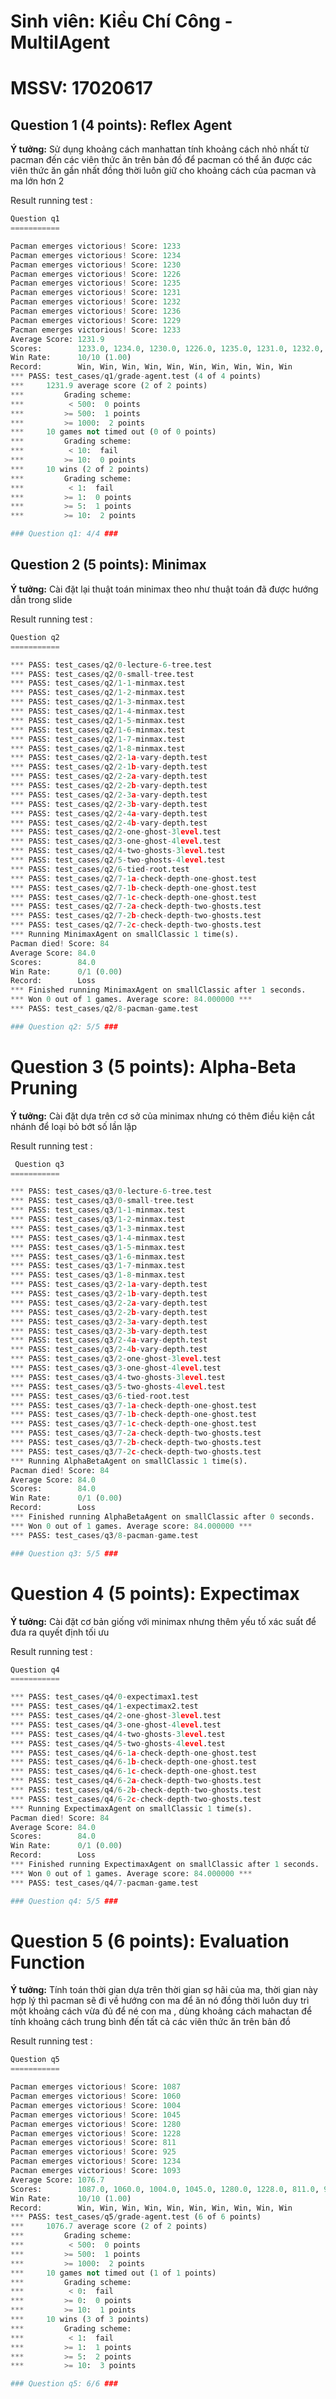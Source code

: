 # Sinh viên: Kiều Chí Công - MultilAgent 
# MSSV: 17020617

## Question 1 (4 points): Reflex Agent
**Ý tưởng:** Sử dụng khoảng cách manhattan tính khoảng cách nhỏ nhất từ pacman đến các viên thức ăn trên bản đồ để pacman có thể ăn được các viên thức ăn gần nhất đồng thời luôn giữ cho khoảng cách của pacman và ma lớn hơn 2


Result running test :

```python
Question q1
===========

Pacman emerges victorious! Score: 1233
Pacman emerges victorious! Score: 1234
Pacman emerges victorious! Score: 1230
Pacman emerges victorious! Score: 1226
Pacman emerges victorious! Score: 1235
Pacman emerges victorious! Score: 1231
Pacman emerges victorious! Score: 1232
Pacman emerges victorious! Score: 1236
Pacman emerges victorious! Score: 1229
Pacman emerges victorious! Score: 1233
Average Score: 1231.9
Scores:        1233.0, 1234.0, 1230.0, 1226.0, 1235.0, 1231.0, 1232.0, 1236.0, 1229.0, 1233.0
Win Rate:      10/10 (1.00)
Record:        Win, Win, Win, Win, Win, Win, Win, Win, Win, Win
*** PASS: test_cases/q1/grade-agent.test (4 of 4 points)
***     1231.9 average score (2 of 2 points)
***         Grading scheme:
***          < 500:  0 points
***         >= 500:  1 points
***         >= 1000:  2 points
***     10 games not timed out (0 of 0 points)
***         Grading scheme:
***          < 10:  fail
***         >= 10:  0 points
***     10 wins (2 of 2 points)
***         Grading scheme:
***          < 1:  fail
***         >= 1:  0 points
***         >= 5:  1 points
***         >= 10:  2 points

### Question q1: 4/4 ###
```
## Question 2 (5 points): Minimax

**Ý tưởng:** Cài đặt lại thuật toán minimax theo như thuật toán đã được hướng dẫn trong slide 

Result running test :
```python
Question q2
===========

*** PASS: test_cases/q2/0-lecture-6-tree.test
*** PASS: test_cases/q2/0-small-tree.test
*** PASS: test_cases/q2/1-1-minmax.test
*** PASS: test_cases/q2/1-2-minmax.test
*** PASS: test_cases/q2/1-3-minmax.test
*** PASS: test_cases/q2/1-4-minmax.test
*** PASS: test_cases/q2/1-5-minmax.test
*** PASS: test_cases/q2/1-6-minmax.test
*** PASS: test_cases/q2/1-7-minmax.test
*** PASS: test_cases/q2/1-8-minmax.test
*** PASS: test_cases/q2/2-1a-vary-depth.test
*** PASS: test_cases/q2/2-1b-vary-depth.test
*** PASS: test_cases/q2/2-2a-vary-depth.test
*** PASS: test_cases/q2/2-2b-vary-depth.test
*** PASS: test_cases/q2/2-3a-vary-depth.test
*** PASS: test_cases/q2/2-3b-vary-depth.test
*** PASS: test_cases/q2/2-4a-vary-depth.test
*** PASS: test_cases/q2/2-4b-vary-depth.test
*** PASS: test_cases/q2/2-one-ghost-3level.test
*** PASS: test_cases/q2/3-one-ghost-4level.test
*** PASS: test_cases/q2/4-two-ghosts-3level.test
*** PASS: test_cases/q2/5-two-ghosts-4level.test
*** PASS: test_cases/q2/6-tied-root.test
*** PASS: test_cases/q2/7-1a-check-depth-one-ghost.test
*** PASS: test_cases/q2/7-1b-check-depth-one-ghost.test
*** PASS: test_cases/q2/7-1c-check-depth-one-ghost.test
*** PASS: test_cases/q2/7-2a-check-depth-two-ghosts.test
*** PASS: test_cases/q2/7-2b-check-depth-two-ghosts.test
*** PASS: test_cases/q2/7-2c-check-depth-two-ghosts.test
*** Running MinimaxAgent on smallClassic 1 time(s).
Pacman died! Score: 84
Average Score: 84.0
Scores:        84.0
Win Rate:      0/1 (0.00)
Record:        Loss
*** Finished running MinimaxAgent on smallClassic after 1 seconds.
*** Won 0 out of 1 games. Average score: 84.000000 ***
*** PASS: test_cases/q2/8-pacman-game.test

### Question q2: 5/5 ###
```

# Question 3 (5 points): Alpha-Beta Pruning
**Ý tưởng:** Cài đặt dựa trên cơ sở của minimax nhưng có thêm điều kiện cắt nhánh để loại bỏ bớt số lần lặp

Result running test :
```python
 Question q3
===========

*** PASS: test_cases/q3/0-lecture-6-tree.test
*** PASS: test_cases/q3/0-small-tree.test
*** PASS: test_cases/q3/1-1-minmax.test
*** PASS: test_cases/q3/1-2-minmax.test
*** PASS: test_cases/q3/1-3-minmax.test
*** PASS: test_cases/q3/1-4-minmax.test
*** PASS: test_cases/q3/1-5-minmax.test
*** PASS: test_cases/q3/1-6-minmax.test
*** PASS: test_cases/q3/1-7-minmax.test
*** PASS: test_cases/q3/1-8-minmax.test
*** PASS: test_cases/q3/2-1a-vary-depth.test
*** PASS: test_cases/q3/2-1b-vary-depth.test
*** PASS: test_cases/q3/2-2a-vary-depth.test
*** PASS: test_cases/q3/2-2b-vary-depth.test
*** PASS: test_cases/q3/2-3a-vary-depth.test
*** PASS: test_cases/q3/2-3b-vary-depth.test
*** PASS: test_cases/q3/2-4a-vary-depth.test
*** PASS: test_cases/q3/2-4b-vary-depth.test
*** PASS: test_cases/q3/2-one-ghost-3level.test
*** PASS: test_cases/q3/3-one-ghost-4level.test
*** PASS: test_cases/q3/4-two-ghosts-3level.test
*** PASS: test_cases/q3/5-two-ghosts-4level.test
*** PASS: test_cases/q3/6-tied-root.test
*** PASS: test_cases/q3/7-1a-check-depth-one-ghost.test
*** PASS: test_cases/q3/7-1b-check-depth-one-ghost.test
*** PASS: test_cases/q3/7-1c-check-depth-one-ghost.test
*** PASS: test_cases/q3/7-2a-check-depth-two-ghosts.test
*** PASS: test_cases/q3/7-2b-check-depth-two-ghosts.test
*** PASS: test_cases/q3/7-2c-check-depth-two-ghosts.test
*** Running AlphaBetaAgent on smallClassic 1 time(s).
Pacman died! Score: 84
Average Score: 84.0
Scores:        84.0
Win Rate:      0/1 (0.00)
Record:        Loss
*** Finished running AlphaBetaAgent on smallClassic after 0 seconds.
*** Won 0 out of 1 games. Average score: 84.000000 ***
*** PASS: test_cases/q3/8-pacman-game.test

### Question q3: 5/5 ###
```

# Question 4 (5 points): Expectimax
**Ý tưởng:** Cài đặt cơ bản giống với minimax nhưng thêm yếu tố xác suất để đưa ra quyết định tối ưu

Result running test :
```python 
Question q4
===========

*** PASS: test_cases/q4/0-expectimax1.test
*** PASS: test_cases/q4/1-expectimax2.test
*** PASS: test_cases/q4/2-one-ghost-3level.test
*** PASS: test_cases/q4/3-one-ghost-4level.test
*** PASS: test_cases/q4/4-two-ghosts-3level.test
*** PASS: test_cases/q4/5-two-ghosts-4level.test
*** PASS: test_cases/q4/6-1a-check-depth-one-ghost.test
*** PASS: test_cases/q4/6-1b-check-depth-one-ghost.test
*** PASS: test_cases/q4/6-1c-check-depth-one-ghost.test
*** PASS: test_cases/q4/6-2a-check-depth-two-ghosts.test
*** PASS: test_cases/q4/6-2b-check-depth-two-ghosts.test
*** PASS: test_cases/q4/6-2c-check-depth-two-ghosts.test
*** Running ExpectimaxAgent on smallClassic 1 time(s).
Pacman died! Score: 84
Average Score: 84.0
Scores:        84.0
Win Rate:      0/1 (0.00)
Record:        Loss
*** Finished running ExpectimaxAgent on smallClassic after 1 seconds.
*** Won 0 out of 1 games. Average score: 84.000000 ***
*** PASS: test_cases/q4/7-pacman-game.test

### Question q4: 5/5 ###
```
# Question 5 (6 points): Evaluation Function

**Ý tưởng:** Tính toán thời gian dựa trên thời gian sợ hãi của ma, thời gian này hợp lý thì pacman sẽ đi về hướng con ma để ăn nó
đồng thời luôn duy trì một khoảng cách vừa đủ để né con ma , dùng khoảng cách mahactan để tính khoảng cách trung bình đến tất cả các viên thức ăn trên bản đồ 

Result running test :
```python
Question q5
===========

Pacman emerges victorious! Score: 1087
Pacman emerges victorious! Score: 1060
Pacman emerges victorious! Score: 1004
Pacman emerges victorious! Score: 1045
Pacman emerges victorious! Score: 1280
Pacman emerges victorious! Score: 1228
Pacman emerges victorious! Score: 811
Pacman emerges victorious! Score: 925
Pacman emerges victorious! Score: 1234
Pacman emerges victorious! Score: 1093
Average Score: 1076.7
Scores:        1087.0, 1060.0, 1004.0, 1045.0, 1280.0, 1228.0, 811.0, 925.0, 1234.0, 1093.0
Win Rate:      10/10 (1.00)
Record:        Win, Win, Win, Win, Win, Win, Win, Win, Win, Win
*** PASS: test_cases/q5/grade-agent.test (6 of 6 points)
***     1076.7 average score (2 of 2 points)
***         Grading scheme:
***          < 500:  0 points
***         >= 500:  1 points
***         >= 1000:  2 points
***     10 games not timed out (1 of 1 points)
***         Grading scheme:
***          < 0:  fail
***         >= 0:  0 points
***         >= 10:  1 points
***     10 wins (3 of 3 points)
***         Grading scheme:
***          < 1:  fail
***         >= 1:  1 points
***         >= 5:  2 points
***         >= 10:  3 points

### Question q5: 6/6 ###
```
